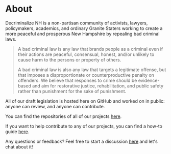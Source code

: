 # About

Decriminalize NH is a non-partisan community of activists, lawyers, policymakers, academics, and ordinary Granite Staters working to create a more peaceful and prosperous New Hampshire by repealing bad criminal laws.

> A bad criminal law is any law that brands people as a criminal even if their actions are peaceful, consensual, honest, and/or unlikely to cause harm to the persons or property of others. 
> 
> A bad criminal law is also any law that targets a legitimate offense, but that imposes a disproportionate or counterproductive penalty on offenders. We believe that responses to crime should be evidence-based and aim for restorative justice, rehabilitation, and public safety rather than punishment for the sake of punishment.

All of our draft legislation is hosted here on GitHub and worked on in public: anyone can review, and anyone can contribute.

You can find the repositories of all of our projects [here](https://github.com/decriminalize-nh).

If you want to help contribute to any of our projects, you can find a how-to guide [here](CONTRIBUTING.md).

Any questions or feedback? Feel free to start a discussion [here](https://github.com/decriminalize-nh/contributing/discussions/new) and let's chat about it!
